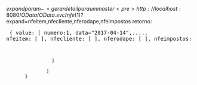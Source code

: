 $expand param -> gerar detail para um master
    <pre> http://localhost:8080/OData/OData.svc/nfe(1)?$expand=nfeitem,nfecliente,nferodape,nfeimpostos </pre>
     retorno:
     <pre>
     {
            value: [ numero:1, data="2017-04-14",....,
                     nfeitem: [
                              ],
                     nfecliente: [
                              ],
                     nferodape: [
                          ],
                     nfeimpostos: [
                     
                     
                     ]
                     
                   ]
           } 
  </pre>

